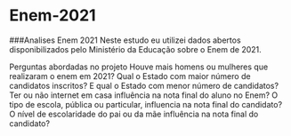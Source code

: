 # Enem-2021

###Analises Enem 2021
Neste estudo eu utilizei dados abertos disponibilizados pelo Ministério da Educação sobre o Enem de 2021.

Perguntas abordadas no projeto
Houve mais homens ou mulheres que realizaram o enem em 2021?
Qual o Estado com maior número de candidatos inscritos? E qual o Estado com menor número de candidatos?
Ter ou não internet em casa influência na nota final do aluno no Enem?
O tipo de escola, pública ou particular, influencia na nota final do candidato?
O nível de escolaridade do pai ou da mãe influência na nota final do candidato?
